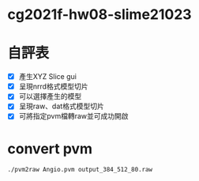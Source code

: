 # cg2021f-hw08-slime21023

# 自評表
 - [x] 產生XYZ Slice gui
 - [x] 呈現nrrd格式模型切片
 - [x] 可以選擇產生的模型
 - [x] 呈現raw、dat格式模型切片
 - [x] 可將指定pvm檔轉raw並可成功開啟

# convert pvm
```bash
./pvm2raw Angio.pvm output_384_512_80.raw
```